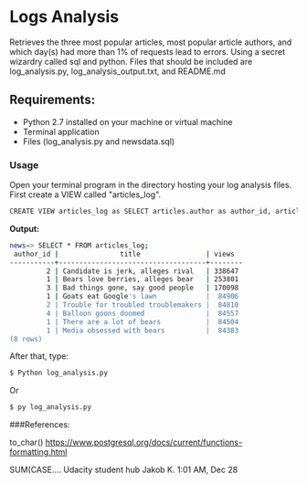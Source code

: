 # Logs Analysis

Retrieves the three most popular articles, most popular article authors, and which day(s) had more than 1% of requests lead to errors. Using a secret wizardry called sql and python. Files that should be included are log_analysis.py, log_analysis_output.txt, and README.md 

## Requirements:
 
- Python 2.7 installed on your machine or virtual machine
- Terminal application 
- Files (log_analysis.py and newsdata.sql)

### Usage

Open your terminal program in the directory hosting your log analysis files. First create a VIEW called "articles_log".

``` sh
CREATE VIEW articles_log as SELECT articles.author as author_id, articles.title as title, log_views as views FROM articles JOIN (SELECT regexp_replace(path,'/article/','') as slug, COUNT(path) as log_views FROM log WHERE status='200 OK' GROUP BY slug ORDER BY log_views DESC) as subq ON articles.slug LIKE subq.slug ORDER BY views DESC;
```
**Output:**
```sh
news=> SELECT * FROM articles_log;
 author_id |               title                | views
-----------+------------------------------------+--------
         2 | Candidate is jerk, alleges rival   | 338647
         1 | Bears love berries, alleges bear   | 253801
         3 | Bad things gone, say good people   | 170098
         1 | Goats eat Google's lawn            |  84906
         2 | Trouble for troubled troublemakers |  84810
         4 | Balloon goons doomed               |  84557
         1 | There are a lot of bears           |  84504
         1 | Media obsessed with bears          |  84383
(8 rows)
```

After that, type:
``` sh
$ Python log_analysis.py
```
Or 
```sh
$ py log_analysis.py
```
###References:

to_char()
https://www.postgresql.org/docs/current/functions-formatting.html

SUM(CASE....
Udacity student hub 
Jakob K.
1:01 AM, Dec 28
